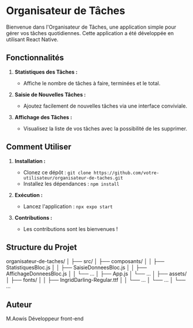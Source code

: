 
# Organisateur de Tâches

Bienvenue dans l'Organisateur de Tâches, une application simple pour gérer vos tâches quotidiennes. Cette application a été développée en utilisant React Native.

## Fonctionnalités

1. **Statistiques des Tâches :**
   - Affiche le nombre de tâches à faire, terminées et le total.

2. **Saisie de Nouvelles Tâches :**
   - Ajoutez facilement de nouvelles tâches via une interface conviviale.

3. **Affichage des Tâches :**
   - Visualisez la liste de vos tâches avec la possibilité de les supprimer.

## Comment Utiliser

1. **Installation :**
   - Clonez ce dépôt : `git clone https://github.com/votre-utilisateur/organisateur-de-taches.git`
   - Installez les dépendances : `npm install`

2. **Exécution :**
   - Lancez l'application : `npx expo start`

3. **Contributions :**
   - Les contributions sont les bienvenues !

## Structure du Projet

organisateur-de-taches/
│
├── src/
│ ├── composants/
│ │ ├── StatistiquesBloc.js
│ │ ├── SaisieDonneesBloc.js
│ │ ├── AffichageDonneesBloc.js
│ │ └── ...
│ ├── App.js
│ └── ...
│
├── assets/
│ ├── fonts/
│ │ ├── IngridDarling-Regular.ttf
│ │ └── ...
│ └── ...
│
└── ...

## Auteur

M.Aowis Développeur front-end
